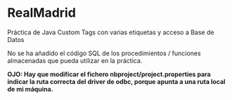 # RealMadrid
Práctica de Java Custom Tags con varias etiquetas y acceso a Base de Datos

No se ha añadido el código SQL de los procedimientos / funciones almacenadas que pueda utilizar en la práctica.

**OJO: Hay que modificar el fichero nbproject/project.properties para indicar la ruta correcta del driver de odbc, porque apunta a una ruta local de mi máquina.**
